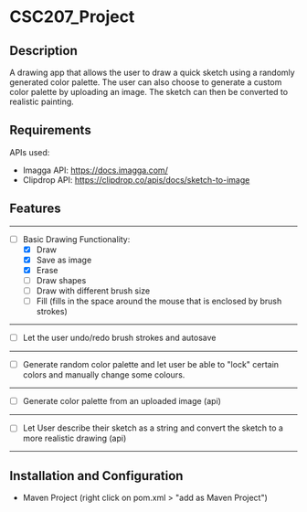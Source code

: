 # CSC207_Project

## Description

A drawing app that allows the user to draw a quick sketch using a randomly generated color palette. The user can also choose to generate a custom color palette by uploading an image. The sketch can then be converted to realistic painting.

## Requirements

APIs used:
- Imagga API: https://docs.imagga.com/
- Clipdrop API: https://clipdrop.co/apis/docs/sketch-to-image

## Features
***
- [ ] Basic Drawing Functionality:
  - [x] Draw 
  - [x] Save as image
  - [x] Erase 
  - [ ] Draw shapes
  - [ ] Draw with different brush size
  - [ ] Fill (fills in the space around the mouse that is enclosed by brush strokes)
***
- [ ] Let the user undo/redo brush strokes and autosave
***
- [ ] Generate random color palette and let user be able to "lock" certain colors and manually change some colours.
***
- [ ] Generate color palette from an uploaded image (api)
***
- [ ] Let User describe their sketch as a string and convert the sketch to a more realistic drawing (api)
***

## Installation and Configuration
- Maven Project (right click on pom.xml > "add as Maven Project")